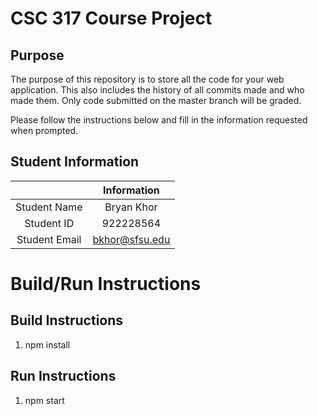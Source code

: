 # CSC 317 Course Project

## Purpose

The purpose of this repository is to store all the code for your web application. This also includes the history of all commits made and who made them. Only code submitted on the master branch will be graded.

Please follow the instructions below and fill in the information requested when prompted.

## Student Information

|               | Information   |
|:-------------:|:-------------:|
| Student Name  | Bryan Khor    |
| Student ID    | 922228564     |
| Student Email | bkhor@sfsu.edu|



# Build/Run Instructions

## Build Instructions
1. npm install


## Run Instructions
1. npm start

